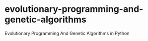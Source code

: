# evolutionary-programming-and-genetic-algorithms
 Evolutionary Programming And Genetic Algorithms in Python

